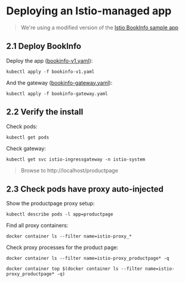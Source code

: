 # Deploying an Istio-managed app

> We're using a modified version of the [Istio BookInfo sample app](https://github.com/istio/istio/tree/master/samples/bookinfo)

## 2.1 Deploy BookInfo

Deploy the app ([bookinfo-v1.yaml](./bookinfo-v1.yaml)):

```
kubectl apply -f bookinfo-v1.yaml
```

And the gateway ([bookinfo-gateway.yaml](./bookinfo-gateway.yaml)):

```
kubectl apply -f bookinfo-gateway.yaml
```

## 2.2 Verify the install

Check pods:

```
kubectl get pods
```

Check gateway:

```
kubectl get svc istio-ingressgateway -n istio-system
```

> Browse to http://localhost/productpage

## 2.3 Check pods have proxy auto-injected

Show the productpage proxy setup:

```
kubectl describe pods -l app=productpage
```

Find all proxy containers:

```
docker container ls --filter name=istio-proxy_*
```

Check proxy processes for the product page:

```
docker container ls --filter name=istio-proxy_productpage* -q

docker container top $(docker container ls --filter name=istio-proxy_productpage* -q)
```
